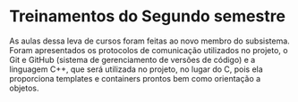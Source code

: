 # Treinamentos do Segundo semestre

As aulas dessa leva de cursos foram feitas ao novo membro do subsistema. Foram apresentados os protocolos de comunicação utilizados no projeto, o Git e GitHub (sistema de gerenciamento de versões de código) e a linguagem C++, que será utilizada no projeto, no lugar do C, pois ela proporciona templates e containers prontos bem como orientação a objetos.